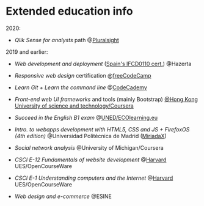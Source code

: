 # Extended education info


2020:

- *Qlik Sense for analysts* path @[Pluralsight](https://app.pluralsight.com/paths/skill/qlik-sense-for-analysts)
<!-- 2020 -->

2019  and earlier:

- *Web development and deployment* ([Spain's IFCD0110 cert.](https://sede.sepe.gob.es/especialidadesformativas/RXBuscadorEFRED/DetalleEspecialidadFormativa.do?codEspecialidad=IFCD0110)) @Hazerta
<!-- 2019 -->

- *Responsive web design* certification @[freeCodeCamp](https://www.freecodecamp.org/certification/adrianskar/responsive-web-design)
<!-- 2018 -->

- *Learn Git + Learn the command line* @[CodeCademy](https://www.codecademy.com/learn/learn-git) 
<!-- JAN 2016 -->

- *Front-end web UI frameworks* and tools (mainly Bootstrap) [@Hong
Kong University of science and technology/Coursera](https://www.coursera.org/learn/web-frameworks/home/info)
<!-- FEB - MAR 2016 -->

- *Succeed in the English B1 exam* @[UNED/ECOlearning.eu](https://canal.uned.es/series/5a6f8785b1111f695e8b4569)
<!-- Nov - Dec 2015  -->

- *Intro. to webapps development with HTML5, CSS and JS + FirefoxOS (4th edition)*
@Universidad Politécnica de Madrid ([MiriadaX](https://miriadax.net/web/firefox-os-2edicion)) 
<!-- MAR - MAY 2013  -->

- *Social network analysis* @University of Michigan/Coursera
<!-- Aug - Sep 2011 -->

- *CSCI E-12 Fundamentals of website development* @[Harvard](https://cscie12.dce.harvard.edu/lecture_notes/2011/20110126/handout.html) UES/OpenCourseWare
<!-- AUG - SEP 2011 -->

- *CSCI E-1 Understanding computers and the Internet* @[Harvard](http://computerscience1.tv/2011/spring/) UES/OpenCourseWare
<!-- JUL - AUG 2011 -->

- *Web design and e-commerce* @ESINE
<!-- 2006-2008 -->